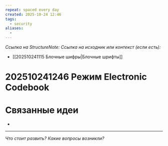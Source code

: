 ```yaml
---
repeat: spaced every day
created: 2025-10-24 12:46
tags:
  - security
aliases:
  -
---
```

*Ссылка на StructureNote:*
*Ссылка на исходник или контекст (если есть):*
- [[202510241115 Блочные шифры|Блочные шрифты]]

# 202510241246 Режим Electronic Codebook

# Связанные идеи

- 

---

*Что стоит развить? Какие вопросы возникли?*
